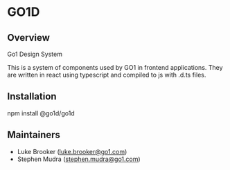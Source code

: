 # GO1D

## Overview
Go1 Design System 

This is a system of components used by GO1 in frontend applications. They are written in react using typescript and compiled to js with .d.ts files. 

## Installation
npm install @go1d/go1d

## Maintainers
* Luke Brooker (luke.brooker@go1.com)
* Stephen Mudra (stephen.mudra@go1.com) 

